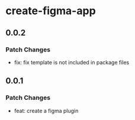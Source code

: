 # create-figma-app

## 0.0.2

### Patch Changes

- fix: fix template is not included in package files

## 0.0.1

### Patch Changes

- feat: create a figma plugin
